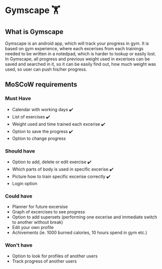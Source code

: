 # Gymscape :weight_lifting:

## What is Gymscape
Gymscape is an android app, which will track your progress in gym. It is based on gym experience, where each excerises from each trainings needed to be written in a notedpad, which is harder to lookup or easily lost. In Gymscape, all progress and previous weight used in excerises can be saved and searched in it, so it can be easily find out, how much weight was used, so user can push his/her progress.

## MoSCoW requirements
### Must Have
- Calendar with working days :heavy_check_mark:
- List of exercises :heavy_check_mark:
- Weight used and time trained each excerise :heavy_check_mark:
- Option to save the progress :heavy_check_mark:
- Option to change progress

### Should have
- Option to add, delete or edit exercise :heavy_check_mark:
- Which parts of body is used in specific excerise :heavy_check_mark:
- Picture how to train specific excerise correctly :heavy_check_mark:
- Login option

### Could have
- Planner for future excersise
- Graph of excercises to see progress
- Option to add supersets (performing one excerise and immediate switch to another without break)
- Edit your own profile
- Achivements (ie. 1000 burned calories, 10 hours spend in gym etc.)

### Won't have
- Option to look for profiles of another users
- Track progress of another users
